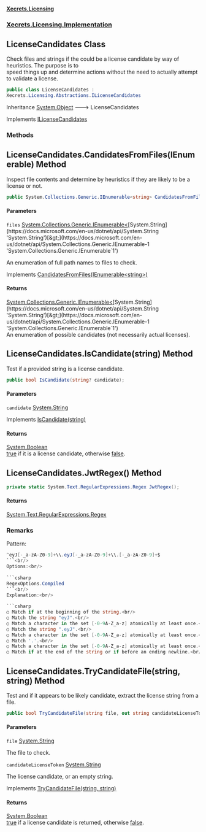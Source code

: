 #### [Xecrets.Licensing](index.md 'index')
### [Xecrets.Licensing.Implementation](Xecrets.Licensing.Implementation.md 'Xecrets.Licensing.Implementation')

## LicenseCandidates Class

Check files and strings if the could be a license candidate by way of heuristics. The purpose is to  
speed things up and determine actions without the need to actually attempt to validate a license.

```csharp
public class LicenseCandidates :
Xecrets.Licensing.Abstractions.ILicenseCandidates
```

Inheritance [System.Object](https://docs.microsoft.com/en-us/dotnet/api/System.Object 'System.Object') &#129106; LicenseCandidates

Implements [ILicenseCandidates](Xecrets.Licensing.Abstractions.ILicenseCandidates.md 'Xecrets.Licensing.Abstractions.ILicenseCandidates')
### Methods

<a name='Xecrets.Licensing.Implementation.LicenseCandidates.CandidatesFromFiles(System.Collections.Generic.IEnumerable_string_)'></a>

## LicenseCandidates.CandidatesFromFiles(IEnumerable<string>) Method

Inspect file contents and determine by heuristics if they are likely to be a license or not.

```csharp
public System.Collections.Generic.IEnumerable<string> CandidatesFromFiles(System.Collections.Generic.IEnumerable<string> files);
```
#### Parameters

<a name='Xecrets.Licensing.Implementation.LicenseCandidates.CandidatesFromFiles(System.Collections.Generic.IEnumerable_string_).files'></a>

`files` [System.Collections.Generic.IEnumerable&lt;](https://docs.microsoft.com/en-us/dotnet/api/System.Collections.Generic.IEnumerable-1 'System.Collections.Generic.IEnumerable`1')[System.String](https://docs.microsoft.com/en-us/dotnet/api/System.String 'System.String')[&gt;](https://docs.microsoft.com/en-us/dotnet/api/System.Collections.Generic.IEnumerable-1 'System.Collections.Generic.IEnumerable`1')

An enumeration of full path names to files to check.

Implements [CandidatesFromFiles(IEnumerable&lt;string&gt;)](Xecrets.Licensing.Abstractions.ILicenseCandidates.md#Xecrets.Licensing.Abstractions.ILicenseCandidates.CandidatesFromFiles(System.Collections.Generic.IEnumerable_string_) 'Xecrets.Licensing.Abstractions.ILicenseCandidates.CandidatesFromFiles(System.Collections.Generic.IEnumerable<string>)')

#### Returns
[System.Collections.Generic.IEnumerable&lt;](https://docs.microsoft.com/en-us/dotnet/api/System.Collections.Generic.IEnumerable-1 'System.Collections.Generic.IEnumerable`1')[System.String](https://docs.microsoft.com/en-us/dotnet/api/System.String 'System.String')[&gt;](https://docs.microsoft.com/en-us/dotnet/api/System.Collections.Generic.IEnumerable-1 'System.Collections.Generic.IEnumerable`1')  
An enumeration of possible candidates (not necessarily actual licenses).

<a name='Xecrets.Licensing.Implementation.LicenseCandidates.IsCandidate(string)'></a>

## LicenseCandidates.IsCandidate(string) Method

Test if a provided string is a license candidate.

```csharp
public bool IsCandidate(string? candidate);
```
#### Parameters

<a name='Xecrets.Licensing.Implementation.LicenseCandidates.IsCandidate(string).candidate'></a>

`candidate` [System.String](https://docs.microsoft.com/en-us/dotnet/api/System.String 'System.String')

Implements [IsCandidate(string)](Xecrets.Licensing.Abstractions.ILicenseCandidates.md#Xecrets.Licensing.Abstractions.ILicenseCandidates.IsCandidate(string) 'Xecrets.Licensing.Abstractions.ILicenseCandidates.IsCandidate(string)')

#### Returns
[System.Boolean](https://docs.microsoft.com/en-us/dotnet/api/System.Boolean 'System.Boolean')  
[true](https://docs.microsoft.com/en-us/dotnet/csharp/language-reference/builtin-types/bool 'https://docs.microsoft.com/en-us/dotnet/csharp/language-reference/builtin-types/bool') if it is a license candidate, otherwise [false](https://docs.microsoft.com/en-us/dotnet/csharp/language-reference/builtin-types/bool 'https://docs.microsoft.com/en-us/dotnet/csharp/language-reference/builtin-types/bool').

<a name='Xecrets.Licensing.Implementation.LicenseCandidates.JwtRegex()'></a>

## LicenseCandidates.JwtRegex() Method

```csharp
private static System.Text.RegularExpressions.Regex JwtRegex();
```

#### Returns
[System.Text.RegularExpressions.Regex](https://docs.microsoft.com/en-us/dotnet/api/System.Text.RegularExpressions.Regex 'System.Text.RegularExpressions.Regex')

### Remarks
Pattern:<br/>  
  
```csharp  
^eyJ[-_a-zA-Z0-9]+\\.eyJ[-_a-zA-Z0-9]+\\.[-_a-zA-Z0-9]+$  
```<br/>  
Options:<br/>  
  
```csharp  
RegexOptions.Compiled  
```<br/>  
Explanation:<br/>  
  
```csharp  
○ Match if at the beginning of the string.<br/>  
○ Match the string "eyJ".<br/>  
○ Match a character in the set [-0-9A-Z_a-z] atomically at least once.<br/>  
○ Match the string ".eyJ".<br/>  
○ Match a character in the set [-0-9A-Z_a-z] atomically at least once.<br/>  
○ Match '.'.<br/>  
○ Match a character in the set [-0-9A-Z_a-z] atomically at least once.<br/>  
○ Match if at the end of the string or if before an ending newline.<br/>  
```

<a name='Xecrets.Licensing.Implementation.LicenseCandidates.TryCandidateFile(string,string)'></a>

## LicenseCandidates.TryCandidateFile(string, string) Method

Test and if it appears to be likely candidate, extract the license string from a file.

```csharp
public bool TryCandidateFile(string file, out string candidateLicenseToken);
```
#### Parameters

<a name='Xecrets.Licensing.Implementation.LicenseCandidates.TryCandidateFile(string,string).file'></a>

`file` [System.String](https://docs.microsoft.com/en-us/dotnet/api/System.String 'System.String')

The file to check.

<a name='Xecrets.Licensing.Implementation.LicenseCandidates.TryCandidateFile(string,string).candidateLicenseToken'></a>

`candidateLicenseToken` [System.String](https://docs.microsoft.com/en-us/dotnet/api/System.String 'System.String')

The license candidate, or an empty string.

Implements [TryCandidateFile(string, string)](Xecrets.Licensing.Abstractions.ILicenseCandidates.md#Xecrets.Licensing.Abstractions.ILicenseCandidates.TryCandidateFile(string,string) 'Xecrets.Licensing.Abstractions.ILicenseCandidates.TryCandidateFile(string, string)')

#### Returns
[System.Boolean](https://docs.microsoft.com/en-us/dotnet/api/System.Boolean 'System.Boolean')  
[true](https://docs.microsoft.com/en-us/dotnet/csharp/language-reference/builtin-types/bool 'https://docs.microsoft.com/en-us/dotnet/csharp/language-reference/builtin-types/bool') if a license candidate is returned, otherwise [false](https://docs.microsoft.com/en-us/dotnet/csharp/language-reference/builtin-types/bool 'https://docs.microsoft.com/en-us/dotnet/csharp/language-reference/builtin-types/bool').